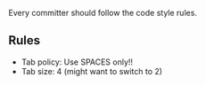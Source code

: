 Every committer should follow the code style rules.

## Rules ##

  * Tab policy: Use SPACES only!!
  * Tab size: 4 (might want to switch to 2)